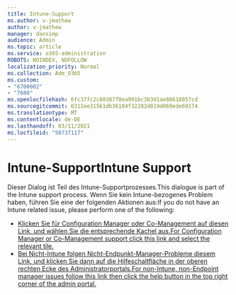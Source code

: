 ```yaml
---
title: Intune-Support
ms.author: v-jmathew
author: v-jmathew
manager: dansimp
audience: Admin
ms.topic: article
ms.service: o365-administration
ROBOTS: NOINDEX, NOFOLLOW
localization_priority: Normal
ms.collection: Adm_O365
ms.custom:
- "6700002"
- "7680"
ms.openlocfilehash: 6fc37fc2c80387f8ea991bc3b3d1ae88618057cd
ms.sourcegitcommit: 6312ee31561db36104f32282d019d069ede69174
ms.translationtype: MT
ms.contentlocale: de-DE
ms.lasthandoff: 03/11/2021
ms.locfileid: "50737117"
---
```

# <a name="intune-support"></a><span data-ttu-id="ce0b3-102">Intune-Support</span><span class="sxs-lookup"><span data-stu-id="ce0b3-102">Intune Support</span></span>

<span data-ttu-id="ce0b3-103">Dieser Dialog ist Teil des Intune-Supportprozesses.</span><span class="sxs-lookup"><span data-stu-id="ce0b3-103">This dialogue is part of the Intune support process.</span></span> <span data-ttu-id="ce0b3-104">Wenn Sie kein Intune-bezogenes Problem haben, führen Sie eine der folgenden Aktionen aus:</span><span class="sxs-lookup"><span data-stu-id="ce0b3-104">If you do not have an Intune related issue, please perform one of the following:</span></span>

- [<span data-ttu-id="ce0b3-105">Klicken Sie für Configuration Manager oder Co-Management auf diesen Link, und wählen Sie die entsprechende Kachel aus.</span><span class="sxs-lookup"><span data-stu-id="ce0b3-105">For Configuration Manager or Co-Management support click this link and select the relevant tile.</span></span>](https://endpoint.microsoft.com/#blade/Microsoft_Intune_DeviceSettings/SupportMenu/helpSupport)
- [<span data-ttu-id="ce0b3-106">Bei Nicht-Intune folgen Nicht-Endpunkt-Manager-Probleme diesem Link, und klicken Sie dann auf die Hilfeschaltfläche in der oberen rechten Ecke des Administratorportals.</span><span class="sxs-lookup"><span data-stu-id="ce0b3-106">For non-Intune, non-Endpoint manager issues follow this link then click the help button in the top right corner of the admin portal.</span></span>](https://admin.microsoft.com/Adminportal/Home?source=applauncher#/support/requests)
